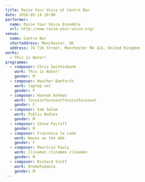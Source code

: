 ```yaml
---
title: Raise Your Voice at Centro Bar
date: 2010-05-14 20:00
performer:
  name: Raise Your Voice Ensemble
  url: http://www.raise-your-voice.org/
venue:
  name: Centro Bar
  shortaddress: Manchester, UK
  address: 74 Tib Street, Manchester M4 1LG, United Kingdom
works:
  - This is Water!
programme:
  - composer: Chris Swithinbank
    work: This is Water!
    gender: M
  - composer: Heather Bamforth
    work: laptop set
    gender: F
  - composer: Hannah Ashman
    work: fo­cus­in­focu­sout­fo­cus­in­focu­sout
    gender: F
  - composer: Sam Salem
    work: Public Bodies
    gender: M
  - composer: Steve Pycroft
    gender: M
  - composer: Francesca le Lohé
    work: Waves on the ebb
    gender: F
  - composer: Mauricio Pauly
    work: Cli­n­amen cli­n­amen cli­n­amen
    gender: M
  - composer: Richard Scott
    work: Ono­ma­to­poeia
    gender: M
---
```

